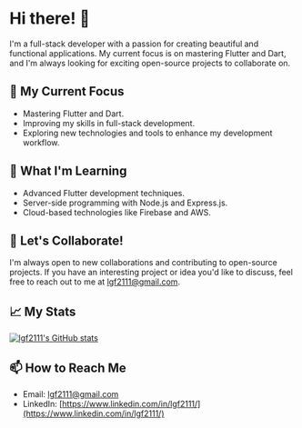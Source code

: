 # Hi there! 👋

I'm a full-stack developer with a passion for creating beautiful and functional applications. My current focus is on mastering Flutter and Dart, and I'm always looking for exciting open-source projects to collaborate on.

## 🔭 My Current Focus

- Mastering Flutter and Dart.
- Improving my skills in full-stack development.
- Exploring new technologies and tools to enhance my development workflow.

## 🌱 What I'm Learning

- Advanced Flutter development techniques.
- Server-side programming with Node.js and Express.js.
- Cloud-based technologies like Firebase and AWS.

## 🤝 Let's Collaborate!

I'm always open to new collaborations and contributing to open-source projects. If you have an interesting project or idea you'd like to discuss, feel free to reach out to me at lgf2111@gmail.com.

## 📈 My Stats

[![lgf2111's GitHub stats](https://github-readme-stats.vercel.app/api?username=lgf2111&count_private=true&show_icons=true&theme=radical)](https://github.com/lgf2111)

## 📫 How to Reach Me

- Email: lgf2111@gmail.com
- LinkedIn: [https://www.linkedin.com/in/lgf2111/](https://www.linkedin.com/in/lgf2111/)

<!---
lgf2111/lgf2111 is a ✨ special ✨ repository because its `README.md` (this file) appears on your GitHub profile.
You can click the Preview link to take a look at your changes.
--->
